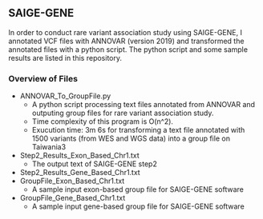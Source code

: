 ## SAIGE-GENE
In order to conduct rare variant association study using SAIGE-GENE, I annotated VCF files with ANNOVAR (version 2019) and transformed the annotated files with a python script. The python script and some sample results are listed in this repository. 

### Overview of Files 
- ANNOVAR_To_GroupFile.py
  * A python script processing text files annotated from ANNOVAR and outputing group files for rare variant association study.
  * Time complexity of this program is O(n^2).
  * Exucution time: 3m 6s for transforming a text file annotated with 1500 variants (from WES and WGS data) into a group file on Taiwania3
- Step2_Results_Exon_Based_Chr1.txt
  * The output text of SAIGE-GENE step2
- Step2_Results_Gene_Based_Chr1.txt
- GroupFile_Exon_Based_Chr1.txt
  * A sample input exon-based group file for SAIGE-GENE software
- GroupFile_Gene_Based_Chr1.txt
  * A sample input gene-based group file for SAIGE-GENE software

